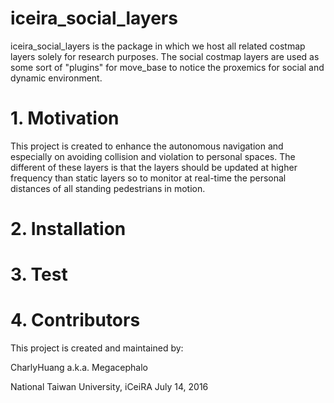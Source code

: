 # iceira_social_layers

iceira_social_layers is the package in which we host all related costmap layers solely for research purposes. The social costmap layers are used as some sort of "plugins" for move_base to notice the proxemics for social and dynamic environment.

# 1. Motivation

This project is created to enhance the autonomous navigation and especially on avoiding collision and violation to personal spaces. The different of these layers is that the layers should be updated at higher frequency than static layers so to monitor at real-time the personal distances of all standing pedestrians in motion. 

# 2.  Installation

# 3. Test

# 4. Contributors

This project is created and maintained by:

CharlyHuang a.k.a. Megacephalo

National Taiwan University, iCeiRA
July 14, 2016
